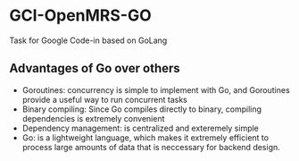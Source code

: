 # GCI-OpenMRS-GO
Task for Google Code-in based on GoLang


## Advantages of Go over others
- Goroutines: concurrency is simple to implement with Go, and Goroutines provide a useful way to run concurrent tasks
- Binary compiling: Since Go compiles directly to binary, compiling dependencies is extremely convenient
- Dependency management: is centralized and exteremely simple
- Go: is a lightweight language, which makes it extremely efficient to process large amounts of data that is neccessary for backend design.
